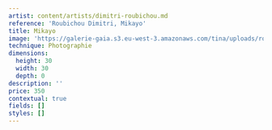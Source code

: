 ```yaml
---
artist: content/artists/dimitri-roubichou.md
reference: 'Roubichou Dimitri, Mikayo'
title: Mikayo
image: 'https://galerie-gaia.s3.eu-west-3.amazonaws.com/tina/uploads/roubichou-dimitri/galeriegaia@dimitriroubichou-MIKAYO-30cmx30cm-30 tirages.jpg'
technique: Photographie
dimensions:
  height: 30
  width: 30
  depth: 0
description: ''
price: 350
contextual: true
fields: []
styles: []
---
```


